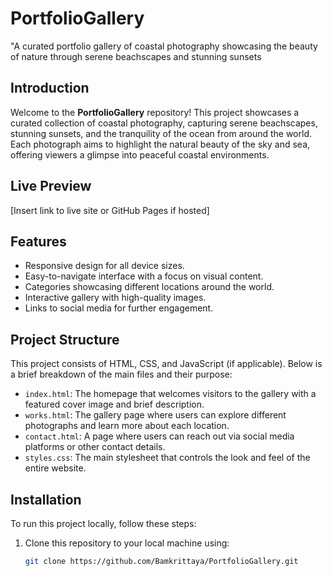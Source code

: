# PortfolioGallery
"A curated portfolio gallery of coastal photography showcasing the beauty of nature through serene beachscapes and stunning sunsets

## Introduction
Welcome to the **PortfolioGallery** repository! This project showcases a curated collection of coastal photography, capturing serene beachscapes, stunning sunsets, and the tranquility of the ocean from around the world. Each photograph aims to highlight the natural beauty of the sky and sea, offering viewers a glimpse into peaceful coastal environments.

## Live Preview
[Insert link to live site or GitHub Pages if hosted]

## Features
- Responsive design for all device sizes.
- Easy-to-navigate interface with a focus on visual content.
- Categories showcasing different locations around the world.
- Interactive gallery with high-quality images.
- Links to social media for further engagement.

## Project Structure
This project consists of HTML, CSS, and JavaScript (if applicable). Below is a brief breakdown of the main files and their purpose:

- `index.html`: The homepage that welcomes visitors to the gallery with a featured cover image and brief description.
- `works.html`: The gallery page where users can explore different photographs and learn more about each location.
- `contact.html`: A page where users can reach out via social media platforms or other contact details.
- `styles.css`: The main stylesheet that controls the look and feel of the entire website.

## Installation
To run this project locally, follow these steps:

1. Clone this repository to your local machine using:
   ```bash
   git clone https://github.com/Bamkrittaya/PortfolioGallery.git
